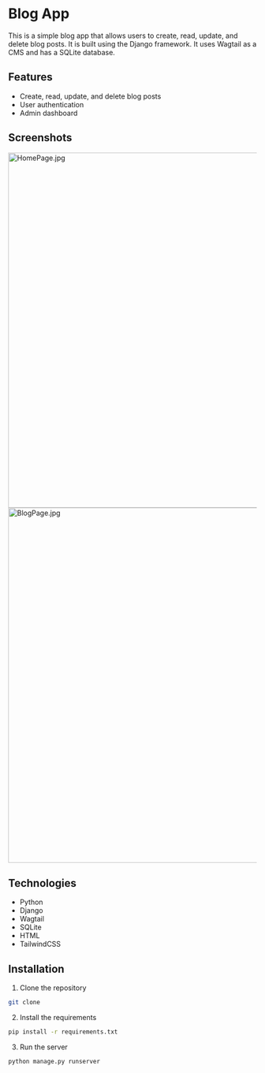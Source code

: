 # Blog App

This is a simple blog app that allows users to create, read, update, and delete blog posts. It is built using the Django framework. It uses Wagtail as a CMS and has a SQLite database.

## Features

- Create, read, update, and delete blog posts
- User authentication
- Admin dashboard

## Screenshots
<img width="720" alt="HomePage.jpg" src="https://github.com/poornima1904/blogApp/assets/98191343/38c695e9-0a55-4725-8716-4ece2fee2fdb">
<img width="720" alt="BlogPage.jpg" src="https://github.com/poornima1904/blogApp/assets/98191343/2c0d74c4-b610-4dff-a683-c68c59a87e36">

## Technologies

- Python
- Django
- Wagtail
- SQLite
- HTML
- TailwindCSS

## Installation

1. Clone the repository

```bash
git clone
```

2. Install the requirements

```bash
pip install -r requirements.txt
```

3. Run the server

```bash
python manage.py runserver
```
